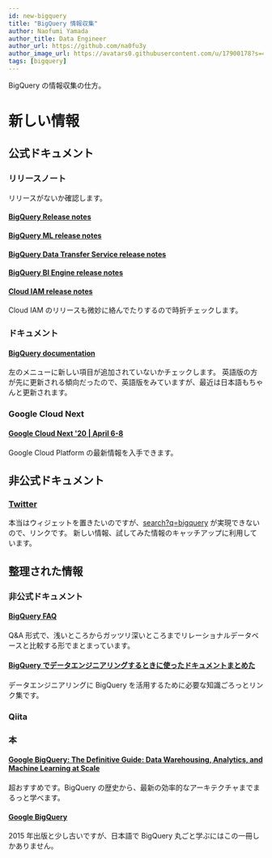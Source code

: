 ```yaml
---
id: new-bigquery
title: "BigQuery 情報収集"
author: Naofumi Yamada
author_title: Data Engineer
author_url: https://github.com/na0fu3y
author_image_url: https://avatars0.githubusercontent.com/u/17900178?s=400&v=4
tags: [bigquery]
---
```


BigQuery の情報収集の仕方。

<!--truncate-->

# 新しい情報　
## 公式ドキュメント

### リリースノート
リリースがないか確認します。

#### [BigQuery Release notes](https://cloud.google.com/bigquery/docs/release-notes)
#### [BigQuery ML release notes](https://cloud.google.com/bigquery-ml/docs/release-notes)
#### [BigQuery Data Transfer Service release notes](https://cloud.google.com/bigquery-transfer/docs/release-notes)
#### [BigQuery BI Engine release notes](https://cloud.google.com/bi-engine/docs/release-notes)

#### [Cloud IAM release notes](https://cloud.google.com/iam/docs/release-notes)
Cloud IAM のリリースも微妙に絡んでたりするので時折チェックします。

### ドキュメント

#### [BigQuery documentation](https://cloud.google.com/bigquery/docs/)
左のメニューに新しい項目が追加されていないかチェックします。
英語版の方が先に更新される傾向だったので、英語版をみていますが、最近は日本語もちゃんと更新されます。

### Google Cloud Next
#### [Google Cloud Next '20 | April 6-8](https://cloud.withgoogle.com/next/sf/)
Google Cloud Platform の最新情報を入手できます。

## 非公式ドキュメント

### [Twitter](https://twitter.com/search?q=bigquery)
本当はウィジェットを置きたいのですが、[search?q=bigquery](https://twitter.com/search?q=bigquery) が実現できないので、リンクです。
新しい情報、試してみた情報のキャッチアップに利用しています。

## 整理された情報

### 非公式ドキュメント
#### [BigQuery FAQ](https://cloud-textbook.com/3635/)
Q&A 形式で、浅いところからガッツリ深いところまでリレーショナルデータベースと比較する形でまとまっています。

#### [BigQuery でデータエンジニアリングするときに使ったドキュメントまとめた](https://qiita.com/na0/items/25eb37b0597b0c7460c3)
データエンジニアリングに BigQuery を活用するために必要な知識ごろっとリンク集です。

### Qiita

### 本
#### [Google BigQuery: The Definitive Guide: Data Warehousing, Analytics, and Machine Learning at Scale](https://amzn.to/2Rx8G2p)
超おすすめです。BigQuery の歴史から、最新の効率的なアーキテクチャまでまるっと学べます。

#### [Google BigQuery](https://amzn.to/3b4JZ54)
2015 年出版と少し古いですが、日本語で BigQuery 丸ごと学ぶにはこの一冊しかありません。
